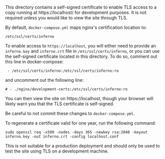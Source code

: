 This directory contains a self-signed certificate to enable TLS access to a copy running at https://localhost/ for development purposes.  It is not required unless you would like to view the site through TLS.

By default, `docker-compose.yml` maps nginx's certification location to:
```
/etc/ssl/certs/inferno
```

To enable access to `https://localhost`, you will either need to provide an `inferno.key` and `inferno.crt` file in `/etc/ssl/certs/inferno`, or you can use the self-signed certificate located in this directory.  To do so, comment out this line in docker-compose:
```
 - /etc/ssl/certs/inferno:/etc/ssl/certs/inferno:ro
```
and uncomment out the following line:
```
# - ./nginx/development-certs:/etc/ssl/certs/inferno:ro
```

You can then view the site on https://localhost, though your browser will likely warn you that the TLS certificate is self-signed.

Be careful to not commit these changes to `docker-compose.yml`.

To regenerate a certificate valid for one year, run the following command:
```
sudo openssl req -x509 -nodes -days 365 -newkey rsa:2048 -keyout inferno.key -out inferno.crt -config localhost.conf
```


This is not suitable for a production deployment and should only be used to test the site using TLS on a development machine.